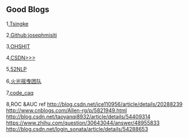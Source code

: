 
## Good Blogs

1,[Tsingke](http://www.cnblogs.com/tsingke/p/7635398.html)

2,[Github:josephmisiti](https://github.com/josephmisiti/awesome-machine-learning#python-cv)

3,[OHSHIT](http://www.cnblogs.com/ohshit/p/5629581.html)

4,[CSDN>>>](http://blog.csdn.net/qq_33638791/article/category/6391868)

5,[52NLP](http://www.52nlp.cn/category/%E6%9C%BA%E5%99%A8%E5%AD%A6%E4%B9%A0)

6,[火光摇曳团队](http://www.flickering.cn/%E8%B5%84%E6%96%99%E6%B1%87%E9%9B%86/)

7,[code_caq](http://blog.csdn.net/code_caq/article/category/6832344)

8,ROC &AUC 
ref 
http://blog.csdn.net/ice110956/article/details/20288239 
http://www.cnblogs.com/Allen-rg/p/5821949.html 
http://blog.csdn.net/taoyanqi8932/article/details/54409314 
https://www.zhihu.com/question/30643044/answer/48955833 
http://blog.csdn.net/login_sonata/article/details/54288653
